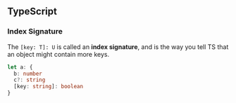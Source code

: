 ## TypeScript

### Index Signature
The `[key: T]: U` is called an __index signature__, and is the way you tell TS that an object might contain more keys.

```ts
let a: {
  b: number
  c?: string
  [key: string]: boolean
}
```
